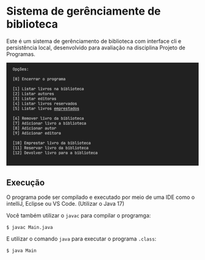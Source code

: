 # Sistema de gerênciamente de biblioteca

Este é um sistema de gerênciamento de biblioteca com interface cli e persistência local, desenvolvido para avaliação na disciplina Projeto de Programas.

![image](./assets/terminal.png)

## Execução

O programa pode ser compilado e executado por meio de uma IDE como o intelliJ, Eclipse ou VS Code. (Utilizar o Java 17)

Você também utilizar o `javac` para compilar o programga:
```shell
$ javac Main.java
```
E utilizar o comando `java` para executar o programa `.class`:
```shell
$ java Main
```